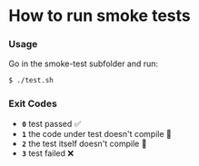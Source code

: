 # How to run smoke tests

### Usage
Go in the smoke-test subfolder and run:
```sh
$ ./test.sh
```

### Exit Codes

- **`0`** test passed :white_check_mark:
- **`1`** the code under test doesn't compile :hammer:
- **`2`** the test itself doesn't compile :gun:
- **`3`** test failed :x:
